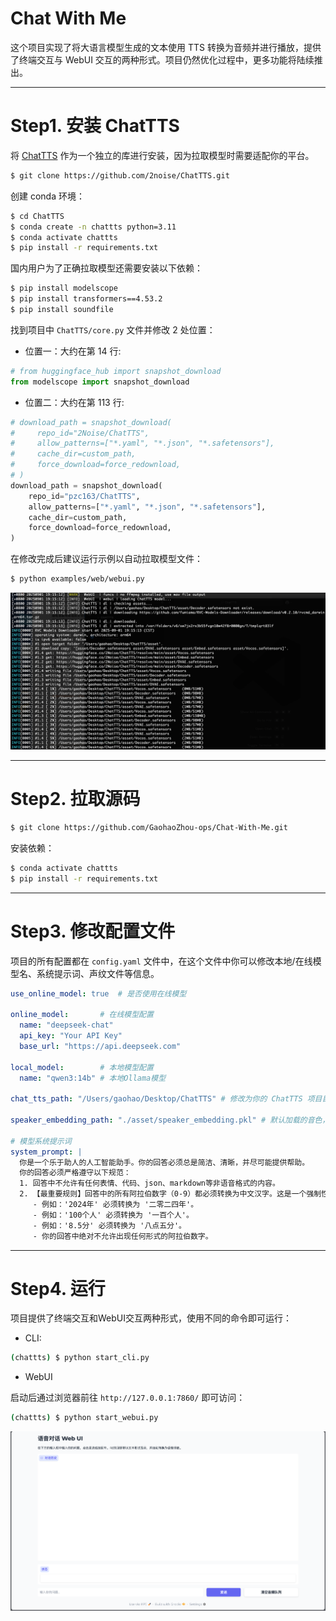# Chat With Me

这个项目实现了将大语言模型生成的文本使用 TTS 转换为音频并进行播放，提供了终端交互与 WebUI 交互的两种形式。项目仍然优化过程中，更多功能将陆续推出。

----
# Step1. 安装 ChatTTS

将 [ChatTTS](https://github.com/2noise/ChatTTS) 作为一个独立的库进行安装，因为拉取模型时需要适配你的平台。

```bash
$ git clone https://github.com/2noise/ChatTTS.git
```

创建 conda 环境：

```bash
$ cd ChatTTS
$ conda create -n chattts python=3.11
$ conda activate chattts
$ pip install -r requirements.txt
```

国内用户为了正确拉取模型还需要安装以下依赖：

```bash
$ pip install modelscope
$ pip install transformers==4.53.2
$ pip install soundfile
```

找到项目中 `ChatTTS/core.py` 文件并修改 2 处位置：

* 位置一：大约在第 14 行:
```python
# from huggingface_hub import snapshot_download
from modelscope import snapshot_download
```

* 位置二：大约在第 113 行:

```python
# download_path = snapshot_download(
#     repo_id="2Noise/ChatTTS",
#     allow_patterns=["*.yaml", "*.json", "*.safetensors"],
#     cache_dir=custom_path,
#     force_download=force_redownload,
# )
download_path = snapshot_download(
	repo_id="pzc163/ChatTTS",
	allow_patterns=["*.yaml", "*.json", "*.safetensors"],
	cache_dir=custom_path,
	force_download=force_redownload,
)
```

在修改完成后建议运行示例以自动拉取模型文件：

```bash
$ python examples/web/webui.py
```

![chattts-demo](./chattts-demo.png)

----
# Step2. 拉取源码

```bash
$ git clone https://github.com/GaohaoZhou-ops/Chat-With-Me.git
```

安装依赖：

```bash
$ conda activate chattts
$ pip install -r requirements.txt
```

----
# Step3. 修改配置文件

项目的所有配置都在 `config.yaml` 文件中，在这个文件中你可以修改本地/在线模型名、系统提示词、声纹文件等信息。

```yaml
use_online_model: true  # 是否使用在线模型

online_model:       # 在线模型配置
  name: "deepseek-chat"
  api_key: "Your API Key"
  base_url: "https://api.deepseek.com"

local_model:        # 本地模型配置
  name: "qwen3:14b" # 本地Ollama模型

chat_tts_path: "/Users/gaohao/Desktop/ChatTTS" # 修改为你的 ChatTTS 项目目录

speaker_embedding_path: "./asset/speaker_embedding.pkl" # 默认加载的音色，如果不存在则每次运行后随机生成

# 模型系统提示词
system_prompt: |
  你是一个乐于助人的人工智能助手。你的回答必须总是简洁、清晰，并尽可能提供帮助。
  你的回答必须严格遵守以下规范：
  1. 回答中不允许有任何表情、代码、json、markdown等非语音格式的内容。
  2. 【最重要规则】回答中的所有阿拉伯数字（0-9）都必须转换为中文汉字。这是一个强制性要求。
     - 例如：'2024年' 必须转换为 '二零二四年'。
     - 例如：'100个人' 必须转换为 '一百个人'。
     - 例如：'8.5分' 必须转换为 '八点五分'。
     - 你的回答中绝对不允许出现任何形式的阿拉伯数字。
```

----
# Step4. 运行

项目提供了终端交互和WebUI交互两种形式，使用不同的命令即可运行：

* CLI:
```bash
(chattts) $ python start_cli.py
```

* WebUI

启动后通过浏览器前往 `http://127.0.0.1:7860/` 即可访问：
```bash
(chattts) $ python start_webui.py
```

![webui](chat-webui.png)